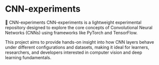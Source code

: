 # CNN-experiments

🧠 CNN-experiments
CNN-experiments is a lightweight experimental repository designed to explore the core concepts of Convolutional Neural Networks (CNNs) using frameworks like PyTorch and TensorFlow.

This project aims to provide hands-on insight into how CNN layers behave under different configurations and datasets, making it ideal for learners, researchers, and developers interested in computer vision and deep learning fundamentals.

